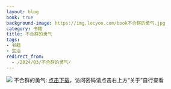 ```yaml
---
layout: blog
book: true
background-image: https://img.locyoo.com/book不合群的勇气.jpg
category: 书籍
title: 不合群的勇气
tags:
- 书籍
- 生活
redirect_from:
  - /2024/03/不合群的勇气/
---
```

![](https://img.locyoo.com/book不合群的勇气.jpg)
不合群的勇气: <a name = "ref1" href="https://url18.ctfile.com/f/50983618-1319973214-0269b6?p=3619">点击下载</a>，访问密码请点击右上方“关于”自行查看
